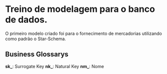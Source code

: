 # Treino de modelagem para o banco de dados.

O primeiro modelo criado foi para o fornecimento de mercadorias utilizando como padrão o Star-Schema.

## Business Glossarys

**sk_**: Surrogate Key
**nk_**: Natural Key
**nm_**: Nome
